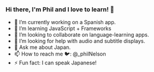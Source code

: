 ### Hi there, I'm Phil and I love to learn! 👋

- 🔭 I’m currently working on a Spanish app.
- 🌱 I’m learning JavaScript + Frameworks
- 👯 I’m looking to collaborate on language-learning apps.
- 🤔 I’m looking for help with audio and subtitle displays.
- 💬 Ask me about Japan.
- 📫 How to reach me 🐦: @_philNelson
- ⚡ Fun fact: I can speak Japanese!

